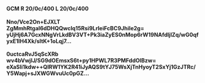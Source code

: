 #### GCM R 20/0c/400 L 20/0c/400
**Nno/Vce2On+EJXLT**<br/>**ZgMmhRtgaI6dDHQQwclq15Rsi9LrleiFcBC9JhiIe2g=**<br/>**yUjHj6A7GcxNNgVrLkdBV3VT+Pk3iaZyES0nMop6rW19NAfdljIZq/wG0qfyxE1lH4Xk/sItK+1oLqj7...**<br/><br/>
**0uctcaRvJ5qScXRb**<br/>**wv4bVwjlJ/SG9dOEmsxS6t+py1HPWL7R3PMFddOIBzw=**<br/>**eXaSIi1kdw++QlRW1YK2R41iJyAQS9tYJ75WsXjTnHyoyT2SxYj1GzJTRc/Y5Wapj+sJXWGWvuUc0pGZ...**